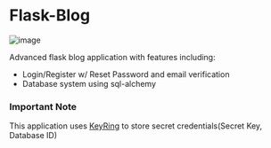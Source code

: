 # Flask-Blog

![image](https://user-images.githubusercontent.com/66702878/115939479-cba15e80-a463-11eb-9469-82ccd5b2b1bd.png)


Advanced flask blog application with features including:

- Login/Register w/ Reset Password and email verification
- Database system using sql-alchemy

### Important Note
This application uses [KeyRing](https://pypi.org/project/keyring/) to store secret credentials(Secret Key, Database ID)
